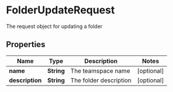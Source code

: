 

# FolderUpdateRequest

The request object for updating a folder

## Properties

| Name | Type | Description | Notes |
|------------ | ------------- | ------------- | -------------|
|**name** | **String** | The teamspace name |  [optional] |
|**description** | **String** | The folder description |  [optional] |



